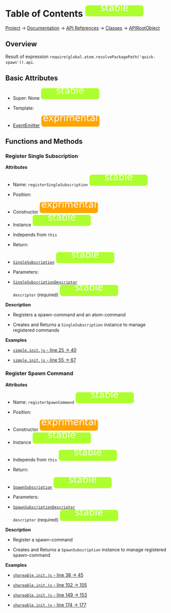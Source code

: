 # Table of Contents ![stable]
[Project](https://github.com/ksxatompackages/quick-spawn) → [Documentation](../..) → [API References](..) → [Classes](.) → [APIRootObject](./api.md)

## Overview

Result of expression `require(global.atom.resolvePackagePath('quick-spawn')).api`.

## Basic Attributes

 * Super: None ![stable]

 * Template:
  - [EventEmitter](../templates/event-emitter.md) ![exprimental]

## Functions and Methods

### Register Single Subscription

**Attributes**

 * Name: `registerSingleSubscription` ![stable]

 * Position:
  - Constructor ![exprimental]
  - Instance ![stable]

 * Independs from `this`

 * Return:
  - [`SingleSubscription`](./single-subscription.md) ![stable]

 * Parameters:
  - <code>[SingleSubscriptionDescriptor](../structures/single-subscription-descriptor.md) descriptor</code> (required) ![stable]

**Description**

 * Registers a spawn-command and an atom-command

 * Creates and Returns a `SingleSubscription` instance to manage registered commands

**Examples**

 * [`simple.init.js` - line 25 → 40](https://github.com/ksxatompackages/quick-spawn/blob/latest/examples/simple.init.js#L25-L40)

 * [`simple.init.js` - line 55 → 67](https://github.com/ksxatompackages/quick-spawn/blob/latest/examples/simple.init.js#L55-L67)

### Register Spawn Command

**Attributes**

 * Name: `registerSpawnCommand` ![stable]

 * Position:
  - Constructor ![exprimental]
  - Instance ![stable]

 * Independs from `this` ![stable]

 * Return:
  - [`SpawnSubscription`](./spawn-subscription.md) ![stable]

 * Parameters:
  - <code>[SpawnSubscriptionDescriptor](../structures/spawn-command-descriptor.md) descriptor</code> (required) ![stable]

**Description**

 * Register a spawn-command

 * Creates and Returns a `SpawnSubscription` instance to manage registered spawn-command

**Examples**

 * [`shareable.init.js` - line 38 → 45](https://github.com/ksxatompackages/quick-spawn/blob/latest/examples/shareable.init.js#L38-L45)

 * [`shareable.init.js` - line 102 → 105](https://github.com/ksxatompackages/quick-spawn/blob/latest/examples/shareable.init.js#L102-L105)

 * [`shareable.init.js` - line 149 → 153](https://github.com/ksxatompackages/quick-spawn/blob/latest/examples/shareable.init.js#L149-L153)

 * [`shareable.init.js` - line 174 → 177](https://github.com/ksxatompackages/quick-spawn/blob/latest/examples/shareable.init.js#L174-L177)

[fixed]: https://raw.githubusercontent.com/ksxatompackages/quick-spawn/documentation/docs/images/badges/fixed.svg
[stable]: https://raw.githubusercontent.com/ksxatompackages/quick-spawn/documentation/docs/images/badges/stable.svg
[exprimental]: https://raw.githubusercontent.com/ksxatompackages/quick-spawn/documentation/docs/images/badges/exprimental.svg
[deprecated]: https://raw.githubusercontent.com/ksxatompackages/quick-spawn/documentation/docs/images/badges/deprecated.svg
